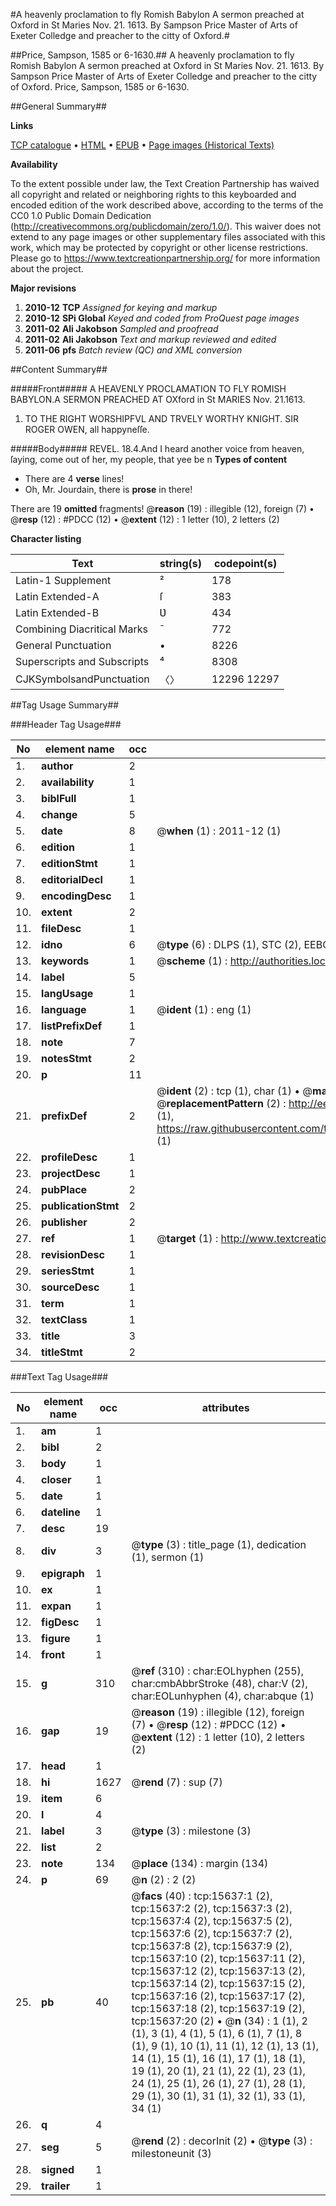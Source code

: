 #A heavenly proclamation to fly Romish Babylon A sermon preached at Oxford in St Maries Nov. 21. 1613. By Sampson Price Master of Arts of Exeter Colledge and preacher to the citty of Oxford.#

##Price, Sampson, 1585 or 6-1630.##
A heavenly proclamation to fly Romish Babylon A sermon preached at Oxford in St Maries Nov. 21. 1613. By Sampson Price Master of Arts of Exeter Colledge and preacher to the citty of Oxford.
Price, Sampson, 1585 or 6-1630.

##General Summary##

**Links**

[TCP catalogue](http://www.ota.ox.ac.uk/tcp/)  • 
[HTML](http://tei.it.ox.ac.uk/tcp/Texts-HTML/free/A10/A10077.html)  • 
[EPUB](http://tei.it.ox.ac.uk/tcp/Texts-EPUB/free/A10/A10077.epub) • 
[Page images (Historical Texts)](https://historicaltexts.jisc.ac.uk/eebo-99850435e)

**Availability**

To the extent possible under law, the Text Creation Partnership has waived all copyright and related or neighboring rights to this keyboarded and encoded edition of the work described above, according to the terms of the CC0 1.0 Public Domain Dedication (http://creativecommons.org/publicdomain/zero/1.0/). This waiver does not extend to any page images or other supplementary files associated with this work, which may be protected by copyright or other license restrictions. Please go to https://www.textcreationpartnership.org/ for more information about the project.

**Major revisions**

1. __2010-12__ __TCP__ *Assigned for keying and markup*
1. __2010-12__ __SPi Global__ *Keyed and coded from ProQuest page images*
1. __2011-02__ __Ali Jakobson__ *Sampled and proofread*
1. __2011-02__ __Ali Jakobson__ *Text and markup reviewed and edited*
1. __2011-06__ __pfs__ *Batch review (QC) and XML conversion*

##Content Summary##

#####Front#####
A HEAVENLY PROCLAMATION TO FLY ROMISH BABYLON.A SERMON PREACHED AT OXford in St MARIES Nov. 21.1613.
1. TO THE RIGHT WORSHIPFVL AND TRVELY WORTHY KNIGHT. SIR ROGER OWEN, all happyneſſe.

#####Body#####
REVEL. 18.4.And I heard another voice from heaven, ſaying, come out of her, my people, that yee be n
**Types of content**

  * There are 4 **verse** lines!
  * Oh, Mr. Jourdain, there is **prose** in there!

There are 19 **omitted** fragments! 
 @__reason__ (19) : illegible (12), foreign (7)  •  @__resp__ (12) : #PDCC (12)  •  @__extent__ (12) : 1 letter (10), 2 letters (2)

**Character listing**


|Text|string(s)|codepoint(s)|
|---|---|---|
|Latin-1 Supplement|²|178|
|Latin Extended-A|ſ|383|
|Latin Extended-B|Ʋ|434|
|Combining             Diacritical Marks|̄|772|
|General Punctuation|•|8226|
|Superscripts             and Subscripts|⁴|8308|
|CJKSymbolsandPunctuation|〈〉|12296 12297|

##Tag Usage Summary##

###Header Tag Usage###

|No|element name|occ|attributes|
|---|---|---|---|
|1.|__author__|2||
|2.|__availability__|1||
|3.|__biblFull__|1||
|4.|__change__|5||
|5.|__date__|8| @__when__ (1) : 2011-12 (1)|
|6.|__edition__|1||
|7.|__editionStmt__|1||
|8.|__editorialDecl__|1||
|9.|__encodingDesc__|1||
|10.|__extent__|2||
|11.|__fileDesc__|1||
|12.|__idno__|6| @__type__ (6) : DLPS (1), STC (2), EEBO-CITATION (1), PROQUEST (1), VID (1)|
|13.|__keywords__|1| @__scheme__ (1) : http://authorities.loc.gov/ (1)|
|14.|__label__|5||
|15.|__langUsage__|1||
|16.|__language__|1| @__ident__ (1) : eng (1)|
|17.|__listPrefixDef__|1||
|18.|__note__|7||
|19.|__notesStmt__|2||
|20.|__p__|11||
|21.|__prefixDef__|2| @__ident__ (2) : tcp (1), char (1)  •  @__matchPattern__ (2) : ([0-9\-]+):([0-9IVX]+) (1), (.+) (1)  •  @__replacementPattern__ (2) : http://eebo.chadwyck.com/downloadtiff?vid=$1&page=$2 (1), https://raw.githubusercontent.com/textcreationpartnership/Texts/master/tcpchars.xml#$1 (1)|
|22.|__profileDesc__|1||
|23.|__projectDesc__|1||
|24.|__pubPlace__|2||
|25.|__publicationStmt__|2||
|26.|__publisher__|2||
|27.|__ref__|1| @__target__ (1) : http://www.textcreationpartnership.org/docs/. (1)|
|28.|__revisionDesc__|1||
|29.|__seriesStmt__|1||
|30.|__sourceDesc__|1||
|31.|__term__|1||
|32.|__textClass__|1||
|33.|__title__|3||
|34.|__titleStmt__|2||


###Text Tag Usage###

|No|element name|occ|attributes|
|---|---|---|---|
|1.|__am__|1||
|2.|__bibl__|2||
|3.|__body__|1||
|4.|__closer__|1||
|5.|__date__|1||
|6.|__dateline__|1||
|7.|__desc__|19||
|8.|__div__|3| @__type__ (3) : title_page (1), dedication (1), sermon (1)|
|9.|__epigraph__|1||
|10.|__ex__|1||
|11.|__expan__|1||
|12.|__figDesc__|1||
|13.|__figure__|1||
|14.|__front__|1||
|15.|__g__|310| @__ref__ (310) : char:EOLhyphen (255), char:cmbAbbrStroke (48), char:V (2), char:EOLunhyphen (4), char:abque (1)|
|16.|__gap__|19| @__reason__ (19) : illegible (12), foreign (7)  •  @__resp__ (12) : #PDCC (12)  •  @__extent__ (12) : 1 letter (10), 2 letters (2)|
|17.|__head__|1||
|18.|__hi__|1627| @__rend__ (7) : sup (7)|
|19.|__item__|6||
|20.|__l__|4||
|21.|__label__|3| @__type__ (3) : milestone (3)|
|22.|__list__|2||
|23.|__note__|134| @__place__ (134) : margin (134)|
|24.|__p__|69| @__n__ (2) : 2 (2)|
|25.|__pb__|40| @__facs__ (40) : tcp:15637:1 (2), tcp:15637:2 (2), tcp:15637:3 (2), tcp:15637:4 (2), tcp:15637:5 (2), tcp:15637:6 (2), tcp:15637:7 (2), tcp:15637:8 (2), tcp:15637:9 (2), tcp:15637:10 (2), tcp:15637:11 (2), tcp:15637:12 (2), tcp:15637:13 (2), tcp:15637:14 (2), tcp:15637:15 (2), tcp:15637:16 (2), tcp:15637:17 (2), tcp:15637:18 (2), tcp:15637:19 (2), tcp:15637:20 (2)  •  @__n__ (34) : 1 (1), 2 (1), 3 (1), 4 (1), 5 (1), 6 (1), 7 (1), 8 (1), 9 (1), 10 (1), 11 (1), 12 (1), 13 (1), 14 (1), 15 (1), 16 (1), 17 (1), 18 (1), 19 (1), 20 (1), 21 (1), 22 (1), 23 (1), 24 (1), 25 (1), 26 (1), 27 (1), 28 (1), 29 (1), 30 (1), 31 (1), 32 (1), 33 (1), 34 (1)|
|26.|__q__|4||
|27.|__seg__|5| @__rend__ (2) : decorInit (2)  •  @__type__ (3) : milestoneunit (3)|
|28.|__signed__|1||
|29.|__trailer__|1||

